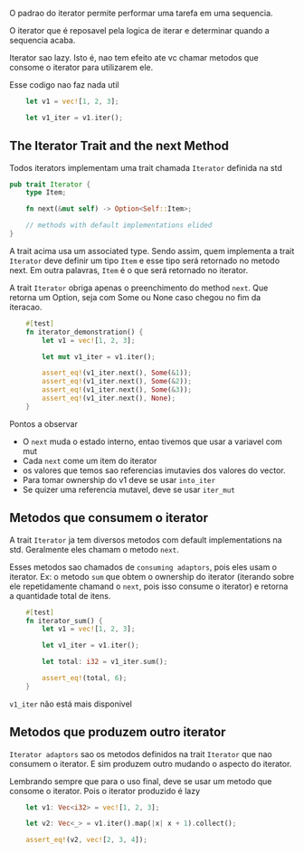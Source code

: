 O padrao do iterator permite performar uma tarefa em uma sequencia.

O iterator que é reposavel pela logica de iterar e determinar quando a sequencia acaba.

Iterator sao lazy. Isto é, nao tem efeito ate vc chamar metodos que consome o iterator para utilizarem ele.

Esse codigo nao faz nada util
```rust
    let v1 = vec![1, 2, 3];

    let v1_iter = v1.iter();

```

## The Iterator Trait and the next Method

Todos iterators implementam uma trait chamada `Iterator` definida na std

```rust
pub trait Iterator {
    type Item;

    fn next(&mut self) -> Option<Self::Item>;

    // methods with default implementations elided
}
```

A trait acima usa um associated type. Sendo assim, quem implementa a trait `Iterator` deve definir um tipo `Item` e esse tipo será retornado no metodo next. Em outra palavras, `Item` é o que será retornado no iterator.

A trait `Iterator` obriga apenas o preenchimento do method `next`. Que retorna um Option, seja com Some ou None caso chegou no fim da iteracao.

```rust
    #[test]
    fn iterator_demonstration() {
        let v1 = vec![1, 2, 3];

        let mut v1_iter = v1.iter();

        assert_eq!(v1_iter.next(), Some(&1));
        assert_eq!(v1_iter.next(), Some(&2));
        assert_eq!(v1_iter.next(), Some(&3));
        assert_eq!(v1_iter.next(), None);
    }
```
Pontos a observar

- O `next` muda o estado interno, entao tivemos que usar a variavel com mut
- Cada `next` come um item do iterator
- os valores que temos sao referencias imutavies dos valores do vector.
- Para tomar ownership do v1 deve se usar `into_iter`
- Se quizer uma referencia mutavel, deve se usar `iter_mut`

## Metodos que consumem o iterator

A trait `Iterator` ja tem diversos metodos com default implementations na std. Geralmente eles chamam o metodo `next`.

Esses metodos sao chamados de `consuming adaptors`, pois eles usam o iterator. Ex: o metodo `sum` que obtem o ownership do iterator (iterando sobre ele repetidamente chamand o `next`, pois isso consume o iterator) e retorna a quantidade total de itens.

```rust
    #[test]
    fn iterator_sum() {
        let v1 = vec![1, 2, 3];

        let v1_iter = v1.iter();

        let total: i32 = v1_iter.sum();

        assert_eq!(total, 6);
    }
```

`v1_iter` não está mais disponivel

## Metodos que produzem outro iterator

`Iterator adaptors` sao os metodos definidos na trait `Iterator` que nao consumem o iterator. E sim produzem outro mudando o aspecto do iterator.

Lembrando sempre que para o uso final, deve se usar um metodo que consome o iterator. Pois o iterator produzido é lazy

```rust
    let v1: Vec<i32> = vec![1, 2, 3];

    let v2: Vec<_> = v1.iter().map(|x| x + 1).collect();

    assert_eq!(v2, vec![2, 3, 4]);
```

